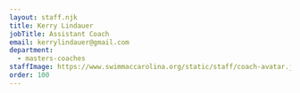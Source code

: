 ```yaml
---
layout: staff.njk
title: Kerry Lindauer
jobTitle: Assistant Coach
email: kerrylindauer@gmail.com
department:
  - masters-coaches
staffImage: https://www.swimmaccarolina.org/static/staff/coach-avatar.jpg
order: 100
---
```

